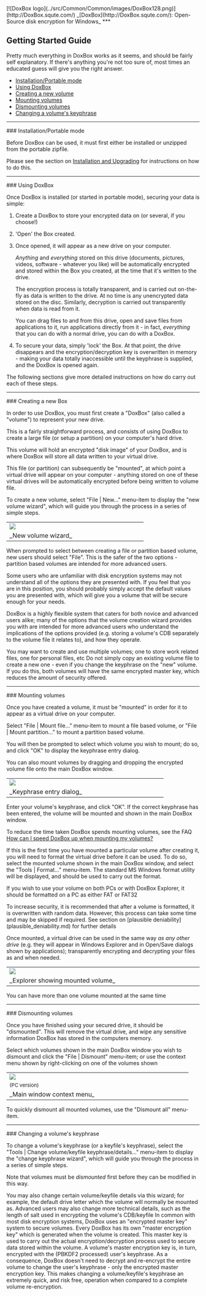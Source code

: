 

<meta content="text/html; charset=UTF-8" http-equiv="Content-Type">
<meta name="keywords" content="disk encryption, security, transparent, AES, OTFE, plausible deniability, virtual drive, Linux, MS Windows, portable, USB drive, partition">
<meta name="description" content="DoxBox: An Open-Source transparent encryption program for PCs. Using this software, you can create one or more &quot;DoxBoxes&quot; on your PC - which appear as disks, anything written to these disks is automatically encrypted before being stored on your hard drive.">

<meta name="author" content="Sarah Dean">
<meta name="copyright" content="Copyright 2004, 2005, 2006, 2007, 2008 Sarah Dean">
<meta name="ROBOTS" content="ALL">

<TITLE>Getting Started Guide</TITLE>

<link href="./styles_common.css" rel="stylesheet" type="text/css">


<link rel="shortcut icon" href="../src/Common/Common/images/DoxBox.ico" type="image/x-icon">

<SPAN CLASS="master_link">
[![DoxBox logo](../src/Common/Common/images/DoxBox128.png)](http://DoxBox.squte.com/)
</SPAN>
<SPAN CLASS="master_title">
_[DoxBox](http://DoxBox.squte.com/): Open-Source disk encryption for Windows_
</SPAN>
***
      
            
## Getting Started Guide

Pretty much everything in DoxBox works as it seems, and should be fairly self explanatory. If there's anything you're not too sure of, most times an educated guess will give you the right answer.


  * [Installation/Portable mode](#level_3_heading_1)
  * [Using DoxBox](#level_3_heading_2)
  * [Creating a new volume](#level_3_heading_3)
  * [Mounting volumes](#level_3_heading_4)
  * [Dismounting volumes](#level_3_heading_5)
  * [Changing a volume's keyphrase](#level_3_heading_6)


* * * 
<A NAME="level_3_heading_1">
### Installation/Portable mode
</A>

Before DoxBox can be used, it must first either be installed or unzipped from the portable zipfile.

Please see the section on [Installation and Upgrading](installation_and_upgrading.md) for instructions on how to do this.

* * * 
<A NAME="level_3_heading_2">
### Using DoxBox
</A>

Once DoxBox is installed (or started in portable mode), securing your data is simple:

1. Create a DoxBox to store your encrypted data on (or several, if you choose!)
1. 'Open' the Box created.
1. Once opened, it will appear as a new drive on your computer.

		
		
	_Anything_ and _everything_ stored on this drive (documents, pictures, videos, software - whatever you like) will be automatically encrypted and stored within the Box you created, at the time that it's written to the drive.
	
	
	The encryption process is totally transparent, and is carried out on-the-fly as data is written to the drive. At no time is any unencrypted data stored on the disc. Similarly, decryption is carried out transparently when data is read from it.	
	
	You can drag files to and from this drive, open and save files from applications to it, run applications directly from it - in fact, _everything_ that you can do with a normal drive, you can do with a DoxBox.

1. To secure your data, simply 'lock' the Box. At that point, the drive disappears and the encryption/decryption key is overwritten in memory - making your data totally inaccessible until the keyphrase is supplied, and the DoxBox is opened again.

The following sections give more detailed instructions on how do carry out each of these steps.

* * * 
<A NAME="level_3_heading_3">
### Creating a new Box
</A>

In order to use DoxBox, you must first create a "DoxBox" (also called a "volume") to represent your new drive.

This is a fairly straightforward process, and consists of using DoxBox to create a large file (or setup a partition) on your computer's hard drive. 

 
<SPAN CLASS="tech_note">
This volume will hold an encrypted "disk image" of your DoxBox, and is where DoxBox will store all data written to your virtual drive. 
</SPAN>

This file (or partition) can subsequently be "mounted", at which point a virtual drive will appear on your computer - anything stored on one of these virtual drives will be automatically encrypted before being written to volume file.

To create a new volume, select "File | New..." menu-item to display the "new volume wizard", which will guide you through the process in a series of simple steps.

<TABLE WIDTH="100%">
  <TR>
    <TD WIDTH="50%" class="screenshot_img" >
      <img BORDER="0" src="./images/screenshots/PC/NewVolumeWizard.png">
    </TD>
  </TR>
  <TR>
    <TD COLSPAN="2">
      _New volume wizard_
    </TD>
  </TR>
</TABLE>

When prompted to select between creating a file or partition based volume, new users should select "File". This is the safer of the two options - partition based volumes are intended for more advanced users.

Some users who are unfamiliar with disk encryption systems may not understand all of the options they are presented with. If you feel that you are in this position, you should probably simply accept the default values you are presented with, which will give you a volume that will be secure enough for your needs. 

DoxBox is a highly flexible system that caters for both novice and advanced users alike; many of the options that the volume creation wizard provides you with are intended for more advanced users who understand the implications of the options provided (e.g. storing a volume's CDB separately to the volume file it relates to), and how they operate.

 
<SPAN class="tip">
  You may want to create and use multiple volumes; one to store work related files, one for personal files, etc    
</SPAN>

 
<SPAN class="security_tip">
Do not simply copy an existing volume file to create a new one - even if you change the keyphrase on the "new" volume. If you do this, both volumes will have the same encrypted master key, which reduces the amount of security offered.  
</SPAN>

* * * 
<A NAME="level_3_heading_4">
### Mounting volumes
</A>

Once you have created a volume, it must be "mounted" in order for it to appear as a virtual drive on your computer.

Select "File | Mount file..." menu-item to mount a file based volume, or "File | Mount partition..." to mount a partition based volume.

You will then be prompted to select which volume you wish to mount; do so, and click "OK" to display the keyphrase entry dialog.

 
<SPAN class="tip">
   You can also mount volumes by dragging and dropping the encrypted volume file onto the main DoxBox window.     
</SPAN>


<TABLE WIDTH="100%">
  <TR>
    <TD WIDTH="50%" class="screenshot_img" >
      <img BORDER="0" src="./images/screenshots/PC/MountBasic.png">
    </TD>
  </TR>
  <TR>
    <TD COLSPAN="2">
      _Keyphrase entry dialog_
    </TD>
  </TR>
</TABLE>

Enter your volume's keyphrase, and click "OK". If the correct keyphrase has been entered, the volume will be mounted and shown in the main DoxBox window.

 
<SPAN class="tip">  To reduce the time taken DoxBox spends mounting volumes, see the FAQ [How can I speed DoxBox up when mounting my volumes?](FAQ.md#bm)  </SPAN>

If this is the first time you have mounted a particular volume after creating it, you will need to format the virtual drive before it can be used. To do so, select the mounted volume shown in the main DoxBox window, and select the "Tools | Format..." menu-item. The standard MS Windows format utility will be displayed, and should be used to carry out the format.

If you wish to use your volume on both PCs or with DoxBox Explorer, it should be formatted on a PC as either FAT or FAT32 

 

<SPAN CLASS="security_tip">
To increase security, it is recommended that after a volume is formatted, it is overwritten with random data. However, this process can take some time and may be skipped if required. See section on [plausible deniability](plausible_deniability.md) for further details  
</SPAN>

Once mounted, a virtual drive can be used in the same way _as any other drive_ (e.g. they will appear in Windows Explorer and in Open/Save dialogs shown by applications); transparently encrypting and decrypting your files as and when needed.

<TABLE WIDTH="100%">
  <TR>
    <TD WIDTH="50%" class="screenshot_img" >
      <img BORDER="0" src="./images/screenshots/PC/ExplorerWithMounted.png">
    </TD>
  </TR>
  <TR>
    <TD COLSPAN="2">
      _Explorer showing mounted volume_
    </TD>
  </TR>
</TABLE>

 
<SPAN class="tip"> You can have more than one volume mounted at the same time    </SPAN>

* * * 
<A NAME="level_3_heading_5">
### Dismounting volumes
</A>

Once you have finished using your secured drive, it should be "dismounted". This will remove the virtual drive, and wipe any sensitive information DoxBox has stored in the computers memory.

Select which volumes shown in the main DoxBox window you wish to dismount and click the "File | Dismount" menu-item; or use the context menu shown by right-clicking on one of the volumes shown

<TABLE WIDTH="100%">
  <TR>
    <TD WIDTH="50%" class="screenshot_img" >
      <img BORDER="0" src="./images/screenshots/PC/MainContextMenu.png">
    </TD>
  </TR>
  <TR>
    <TD>       <FONT SIZE=-1>(PC version)</FONT>
    </TD>
  </TR>
  <TR>
    <TD COLSPAN="2">
      _Main window context menu_
    </TD>
  </TR>
</TABLE>

To quickly dismount all mounted volumes, use the "Dismount all" menu-item.

* * * 
<A NAME="level_3_heading_6">
### Changing a volume's keyphrase
</A>

To change a volume's keyphrase (or a keyfile's keyphrase), select the "Tools | Change volume/keyfile keyphrase/details..." menu-item to display the "change keyphrase wizard", which will guide you through the process in a series of simple steps.

Note that volumes must be _dismounted_ first before they can be modified in this way.

 
<SPAN class="tip">
You may also change certain volume/keyfile details via this wizard; for example, the default drive letter which the volume will normally be mounted as. Advanced users may also change more technical details, such as the length of salt used in encrypting the volume's CDB/keyfile    
</SPAN>

 
<SPAN CLASS="tech_note">
In common with most disk encryption systems, DoxBox uses an "encrypted master key" system to secure volumes. Every DoxBox has its own "master encryption key" which is generated when the volume is created. This master key is used to carry out the actual encryption/decryption process used to secure data stored within the volume. A volume's master encryption key is, in turn, encrypted with the (PBKDF2 processed) user's keyphrase. As a consequence, DoxBox doesn't need to decrypt and re-encrypt the entire volume to change the user's keyphrase - only the encrypted master encryption key. This makes changing a volume/keyfile's keyphrase an extremely quick, and risk free, operation when compared to a complete volume re-encryption.     
</SPAN>



